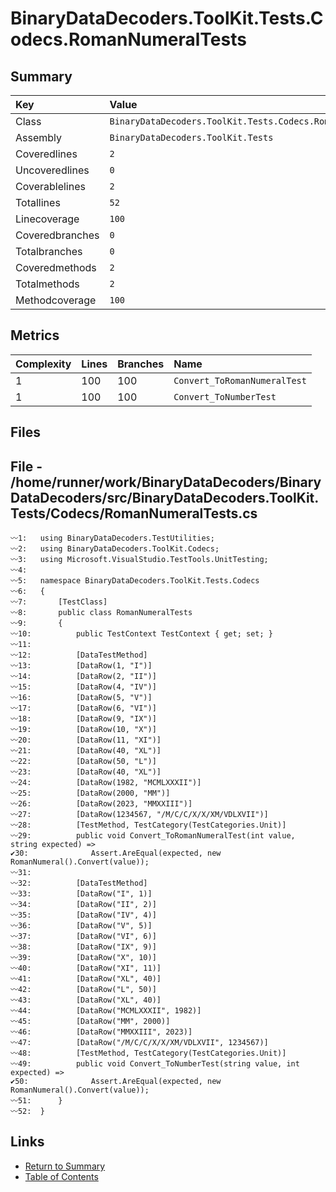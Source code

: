 ﻿# BinaryDataDecoders.ToolKit.Tests.Codecs.RomanNumeralTests

## Summary

| Key             | Value                                                       |
| :-------------- | :---------------------------------------------------------- |
| Class           | `BinaryDataDecoders.ToolKit.Tests.Codecs.RomanNumeralTests` |
| Assembly        | `BinaryDataDecoders.ToolKit.Tests`                          |
| Coveredlines    | `2`                                                         |
| Uncoveredlines  | `0`                                                         |
| Coverablelines  | `2`                                                         |
| Totallines      | `52`                                                        |
| Linecoverage    | `100`                                                       |
| Coveredbranches | `0`                                                         |
| Totalbranches   | `0`                                                         |
| Coveredmethods  | `2`                                                         |
| Totalmethods    | `2`                                                         |
| Methodcoverage  | `100`                                                       |

## Metrics

| Complexity | Lines | Branches | Name                         |
| :--------- | :---- | :------- | :--------------------------- |
| 1          | 100   | 100      | `Convert_ToRomanNumeralTest` |
| 1          | 100   | 100      | `Convert_ToNumberTest`       |

## Files

## File - /home/runner/work/BinaryDataDecoders/BinaryDataDecoders/src/BinaryDataDecoders.ToolKit.Tests/Codecs/RomanNumeralTests.cs

```CSharp
〰1:   using BinaryDataDecoders.TestUtilities;
〰2:   using BinaryDataDecoders.ToolKit.Codecs;
〰3:   using Microsoft.VisualStudio.TestTools.UnitTesting;
〰4:   
〰5:   namespace BinaryDataDecoders.ToolKit.Tests.Codecs
〰6:   {
〰7:       [TestClass]
〰8:       public class RomanNumeralTests
〰9:       {
〰10:          public TestContext TestContext { get; set; }
〰11:  
〰12:          [DataTestMethod]
〰13:          [DataRow(1, "I")]
〰14:          [DataRow(2, "II")]
〰15:          [DataRow(4, "IV")]
〰16:          [DataRow(5, "V")]
〰17:          [DataRow(6, "VI")]
〰18:          [DataRow(9, "IX")]
〰19:          [DataRow(10, "X")]
〰20:          [DataRow(11, "XI")]
〰21:          [DataRow(40, "XL")]
〰22:          [DataRow(50, "L")]
〰23:          [DataRow(40, "XL")]
〰24:          [DataRow(1982, "MCMLXXXII")]
〰25:          [DataRow(2000, "MM")]
〰26:          [DataRow(2023, "MMXXIII")]
〰27:          [DataRow(1234567, "/M/C/C/X/X/XM/VDLXVII")]
〰28:          [TestMethod, TestCategory(TestCategories.Unit)]
〰29:          public void Convert_ToRomanNumeralTest(int value, string expected) =>
✔30:              Assert.AreEqual(expected, new RomanNumeral().Convert(value));
〰31:  
〰32:          [DataTestMethod]
〰33:          [DataRow("I", 1)]
〰34:          [DataRow("II", 2)]
〰35:          [DataRow("IV", 4)]
〰36:          [DataRow("V", 5)]
〰37:          [DataRow("VI", 6)]
〰38:          [DataRow("IX", 9)]
〰39:          [DataRow("X", 10)]
〰40:          [DataRow("XI", 11)]
〰41:          [DataRow("XL", 40)]
〰42:          [DataRow("L", 50)]
〰43:          [DataRow("XL", 40)]
〰44:          [DataRow("MCMLXXXII", 1982)]
〰45:          [DataRow("MM", 2000)]
〰46:          [DataRow("MMXXIII", 2023)]
〰47:          [DataRow("/M/C/C/X/X/XM/VDLXVII", 1234567)]
〰48:          [TestMethod, TestCategory(TestCategories.Unit)]
〰49:          public void Convert_ToNumberTest(string value, int expected) =>
✔50:              Assert.AreEqual(expected, new RomanNumeral().Convert(value));
〰51:      }
〰52:  }
```

## Links

* [Return to Summary](Summary.md)
* [Table of Contents](../TOC.md)


